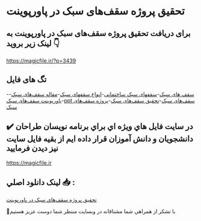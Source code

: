 # تحقیق پروژه سقف‌های سبک در پاورپوینت

## برای دریافت تحقیق پروژه سقف‌های سبک در پاورپوینت به لینک زیر بروید 👇

https://magicfile.ir/?p=3439

## تگ های فایل

-[سقف های سبک](https://magicfile.ir/product/%d8%af%d8%a7%d9%86%d9%84%d9%88%d8%af-%d8%aa%d8%ad%d9%82%db%8c%d9%82-%d9%be%d8%b1%d9%88%da%98%d9%87-%d8%b3%d9%82%d9%81%d9%87%d8%a7%db%8c-%d8%b3%d8%a8%da%a9-%d8%af%d8%b1-%d9%be%d8%a7%d9%88%d8%b1%d9%be%d9%88%db%8c%d9%86%d8%aa/)-[سقفهای سبک ساختمانی](https://magicfile.ir/product/%d8%af%d8%a7%d9%86%d9%84%d9%88%d8%af-%d8%aa%d8%ad%d9%82%db%8c%d9%82-%d9%be%d8%b1%d9%88%da%98%d9%87-%d8%b3%d9%82%d9%81%d9%87%d8%a7%db%8c-%d8%b3%d8%a8%da%a9-%d8%af%d8%b1-%d9%be%d8%a7%d9%88%d8%b1%d9%be%d9%88%db%8c%d9%86%d8%aa/)-[انواع سقفهای سبک](https://magicfile.ir/product/%d8%af%d8%a7%d9%86%d9%84%d9%88%d8%af-%d8%aa%d8%ad%d9%82%db%8c%d9%82-%d9%be%d8%b1%d9%88%da%98%d9%87-%d8%b3%d9%82%d9%81%d9%87%d8%a7%db%8c-%d8%b3%d8%a8%da%a9-%d8%af%d8%b1-%d9%be%d8%a7%d9%88%d8%b1%d9%be%d9%88%db%8c%d9%86%d8%aa/)-[مقاله سقف‌های سبک](https://magicfile.ir/product/%d8%af%d8%a7%d9%86%d9%84%d9%88%d8%af-%d8%aa%d8%ad%d9%82%db%8c%d9%82-%d9%be%d8%b1%d9%88%da%98%d9%87-%d8%b3%d9%82%d9%81%d9%87%d8%a7%db%8c-%d8%b3%d8%a8%da%a9-%d8%af%d8%b1-%d9%be%d8%a7%d9%88%d8%b1%d9%be%d9%88%db%8c%d9%86%d8%aa/)-[پاورپوینت سقف‌های سبک](https://magicfile.ir/product/%d8%af%d8%a7%d9%86%d9%84%d9%88%d8%af-%d8%aa%d8%ad%d9%82%db%8c%d9%82-%d9%be%d8%b1%d9%88%da%98%d9%87-%d8%b3%d9%82%d9%81%d9%87%d8%a7%db%8c-%d8%b3%d8%a8%da%a9-%d8%af%d8%b1-%d9%be%d8%a7%d9%88%d8%b1%d9%be%d9%88%db%8c%d9%86%d8%aa/)-[ppt سقف‌های سبک](https://magicfile.ir/product/%d8%af%d8%a7%d9%86%d9%84%d9%88%d8%af-%d8%aa%d8%ad%d9%82%db%8c%d9%82-%d9%be%d8%b1%d9%88%da%98%d9%87-%d8%b3%d9%82%d9%81%d9%87%d8%a7%db%8c-%d8%b3%d8%a8%da%a9-%d8%af%d8%b1-%d9%be%d8%a7%d9%88%d8%b1%d9%be%d9%88%db%8c%d9%86%d8%aa/)-[تحقیق سقف‌های سبک](https://magicfile.ir/product/%d8%af%d8%a7%d9%86%d9%84%d9%88%d8%af-%d8%aa%d8%ad%d9%82%db%8c%d9%82-%d9%be%d8%b1%d9%88%da%98%d9%87-%d8%b3%d9%82%d9%81%d9%87%d8%a7%db%8c-%d8%b3%d8%a8%da%a9-%d8%af%d8%b1-%d9%be%d8%a7%d9%88%d8%b1%d9%be%d9%88%db%8c%d9%86%d8%aa/)-[پروژه سقف‌های سبک](https://magicfile.ir/product/%d8%af%d8%a7%d9%86%d9%84%d9%88%d8%af-%d8%aa%d8%ad%d9%82%db%8c%d9%82-%d9%be%d8%b1%d9%88%da%98%d9%87-%d8%b3%d9%82%d9%81%d9%87%d8%a7%db%8c-%d8%b3%d8%a8%da%a9-%d8%af%d8%b1-%d9%be%d8%a7%d9%88%d8%b1%d9%be%d9%88%db%8c%d9%86%d8%aa/)

## ✔️ در سايت فايل هاي ويژه اي براي برنامه نويسان طراحان دانشجويان و دانش آموزان قرار داده ايم از بقيه فايل سايت نيز ديدن فرماييد

https://magicfile.ir


## لينک دانلود اصلي 📥 :

[تحقیق پروژه سقف‌های سبک در پاورپوینت](https://magicfile.ir/product/%d8%af%d8%a7%d9%86%d9%84%d9%88%d8%af-%d8%aa%d8%ad%d9%82%db%8c%d9%82-%d9%be%d8%b1%d9%88%da%98%d9%87-%d8%b3%d9%82%d9%81%d9%87%d8%a7%db%8c-%d8%b3%d8%a8%da%a9-%d8%af%d8%b1-%d9%be%d8%a7%d9%88%d8%b1%d9%be%d9%88%db%8c%d9%86%d8%aa/) 


🙏با تشکر از همراهي شما مشتاقانه در وبسایت منتظر شما دوست عزیز هستیم

